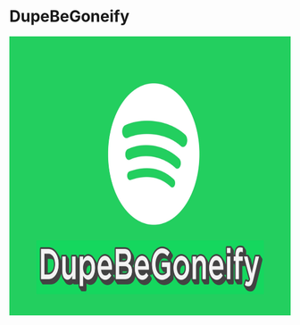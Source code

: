 # DupeBeGoneify
<p align="center">
  <img width="660" height="500" src="https://github.com/pudszttiot/DupeBeGoneify/blob/33649f09456a5366e45c138caaf0ce0ac7e880dd/Images/DupeLogo1.png">
</p>
